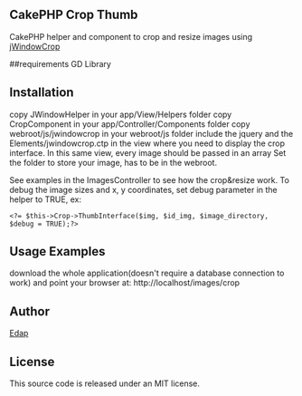## CakePHP Crop Thumb

CakePHP helper and component to crop and resize images using  <a
href="http://www.tmatthew.net/jwindowcrop">jWindowCrop</a>

##requirements
GD Library

## Installation
copy JWindowHelper in your app/View/Helpers folder
copy CropComponent in your app/Controller/Components folder
copy webroot/js/jwindowcrop in your webroot/js folder
include the jquery and the Elements/jwindowcrop.ctp in the view where you need to display the
crop interface. In this same view, every image should be passed in an array
Set the folder to store your image, has to be in the webroot.

See examples in the ImagesController to see how the crop&resize work.
To debug the image sizes and x, y coordinates, set debug parameter in the helper
to TRUE, ex:

    <?= $this->Crop->ThumbInterface($img, $id_img, $image_directory, $debug = TRUE);?>

## Usage Examples
download the whole application(doesn't require a database connection to work) and point your browser at:
http://localhost/images/crop


## Author

[Edap](http:edapx.com)

## License

This source code is released under an MIT license.
